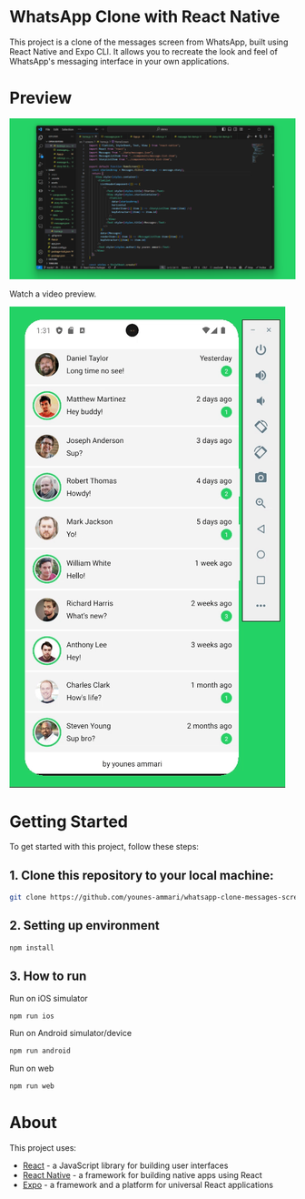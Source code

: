 # WhatsApp Clone with React Native

This project is a clone of the messages screen from WhatsApp, built using React Native and Expo CLI. It allows you to recreate the look and feel of WhatsApp's messaging interface in your own applications.

# Preview

![Preview](preview/code.png)

Watch a video preview.

![Preview](preview/video.gif)

# Getting Started

To get started with this project, follow these steps:

## 1. Clone this repository to your local machine:

```bash
git clone https://github.com/younes-ammari/whatsapp-clone-messages-screen.git
```

## 2. Setting up environment
```bash
npm install
```

## 3. How to run

Run on iOS simulator
```bash
npm run ios
```

Run on Android simulator/device
```bash
npm run android
```

Run on web
```bash
npm run web
```

# About

This project uses:

- [React](https://reactjs.org/) - a JavaScript library for building user interfaces
- [React Native](https://reactnative.dev/) - a framework for building native apps using React
- [Expo](https://expo.dev/) - a framework and a platform for universal React applications

